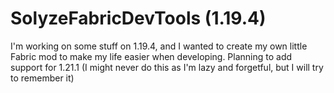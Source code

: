 # SolyzeFabricDevTools (1.19.4)
I'm working on some stuff on 1.19.4, and I wanted to create my own little Fabric mod to make my life easier when developing.
Planning to add support for 1.21.1 (I might never do this as I'm lazy and forgetful, but I will try to remember it)
